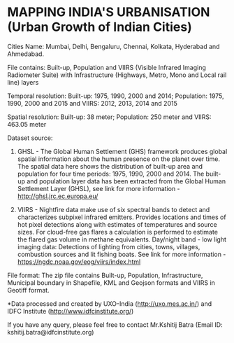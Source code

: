MAPPING INDIA'S URBANISATION (Urban Growth of Indian Cities)
============================================================

Cities Name: Mumbai, Delhi, Bengaluru, Chennai, Kolkata, Hyderabad and
Ahmedabad.

File contains: Built-up, Population and VIIRS (Visible Infrared Imaging
Radiometer Suite) with Infrastructure (Highways, Metro, Mono and Local rail
line) layers

Temporal resolution: Built-up: 1975, 1990, 2000 and 2014; Population: 1975,
1990, 2000 and 2015 and VIIRS: 2012, 2013, 2014 and 2015

Spatial resolution: Built-up: 38 meter; Population: 250 meter and VIIRS: 463.05
meter

Dataset source:  
1. GHSL - The Global Human Settlement (GHS) framework produces global spatial
information about the human presence on the planet over time. The spatial data
here shows the distribution of built-up area and population for four time
periods: 1975, 1990, 2000 and 2014. The built-up and population layer data has
been extracted from the Global Human Settlement Layer (GHSL), see link for more
information - http://ghsl.jrc.ec.europa.eu/

1.  VIIRS - Nightfire data make use of six spectral bands to detect and
    characterizes subpixel infrared emitters. Provides locations and times of
    hot pixel detections along with estimates of temperatures and source sizes.
    For cloud-free gas flares a calculation is performed to estimate the flared
    gas volume in methane equivalents. Day/night band - low light imaging data:
    Detections of lighting from cities, towns, villages, combustion sources and
    lit fishing boats. See link for more information -
    https://ngdc.noaa.gov/eog/viirs/index.html

File format: The zip file contains Built-up, Population, Infrastructure,
Municipal boundary in Shapefile, KML and Geojson formats and VIIRS in Geotiff
format.

\*Data processed and created by UXO-India (http://uxo.mes.ac.in/) and IDFC
Institute (http://www.idfcinstitute.org/)

If you have any query, please feel free to contact Mr.Kshitij Batra (Email ID:
kshitij.batra\@idfcinstitute.org)
